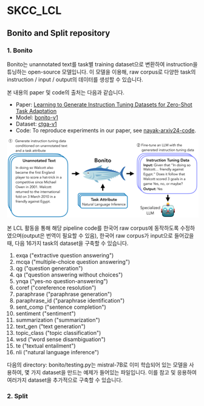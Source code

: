 # SKCC_LCL
## Bonito and Split repository

### 1. Bonito
Bonito는 unannotated text를 task별 training dataset으로 변환하여 instruction을 튜닝하는 open-source 모델입니다. 이 모델을 이용해, raw corpus로 다양한 task의 instruction / input / output의 데이터를 생성할 수 있습니다.

본 내용의 paper 및 code의 출처는 다음과 같습니다.
- Paper: [Learning to Generate Instruction Tuning Datasets for
Zero-Shot Task Adaptation](https://arxiv.org/abs/2402.18334)
- Model: [bonito-v1](https://huggingface.co/BatsResearch/bonito-v1)
- Dataset: [ctga-v1](https://huggingface.co/datasets/BatsResearch/ctga-v1)
- Code: To reproduce experiments in our paper, see [nayak-arxiv24-code](https://github.com/BatsResearch/nayak-arxiv24-code).

![Bonito](bonito/assets/workflow.png)

본 LCL 활동을 통해 해당 pipeline code를 한국어 raw corpus에 동작하도록 수정하였으며(output은 번역이 필요할 수 있음), 한국어 raw corpus가 input으로 들어갔을 때, 다음 16가지 task의 dataset을 구축할 수 있습니다.
1. exqa ("extractive question answering")
2. mcqa ("multiple-choice question answering")
3. qg ("question generation")
4. qa ("question answering without choices")
5. ynqa ("yes-no question-answering")
6. coref ("coreference resolution")
7. paraphrase ("paraphrase generation")
8. paraphrase_id ("paraphrase identification")
9. sent_comp ("sentence completion")
10. sentiment ("sentiment")
11. summarization ("summarization")
12. text_gen ("text generation")
13. topic_class ("topic classification")
14. wsd ("word sense disambiguation")
15. te ("textual entailment")
16. nli ("natural language inference")

다음의 directory: bonito/testing.py는 mistral-7B로 이미 학습되어 있는 모델을 사용하여, 몇 가지 dataset을 만드는 예제가 들어있는 파일입니다. 이를 참고 및 응용하여 여러가지 dataset을 추가적으로 구축할 수 있습니다.

### 2. Split